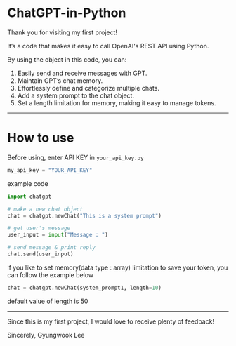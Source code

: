 # ChatGPT-in-Python

Thank you for visiting my first project!

It’s a code that makes it easy to call OpenAI's REST API using Python.

By using the object in this code, you can:  
1. Easily send and receive messages with GPT.  
2. Maintain GPT’s chat memory.  
3. Effortlessly define and categorize multiple chats.  
4. Add a system prompt to the chat object.  
5. Set a length limitation for memory, making it easy to manage tokens.  

---------------------------------------

# How to use

Before using, enter API KEY in `your_api_key.py`
```your_api_key.py
my_api_key = "YOUR_API_KEY"
```

example code
```main.py
import chatgpt

# make a new chat object
chat = chatgpt.newChat("This is a system prompt")

# get user's message
user_input = input("Message : ")

# send message & print reply
chat.send(user_input)
```

if you like to set memory(data type : array) limitation to save your token,
you can follow the example below

```python
chat = chatgpt.newChat(system_prompt1, length=10)
```
default value of length is 50

---------------------------------------

Since this is my first project, I would love to receive plenty of feedback!

Sincerely, Gyungwook Lee
